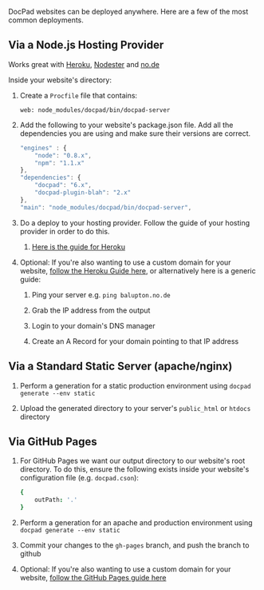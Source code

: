 DocPad websites can be deployed anywhere. Here are a few of the most common deployments.


## Via a Node.js Hosting Provider

Works great with [Heroku](http://www.heroku.com/), [Nodester](http://nodester.com/) and [no.de](http://no.de/)

Inside your website's directory:

1. Create a `Procfile` file that contains:

	```
	web: node_modules/docpad/bin/docpad-server
	```

1. Add the following to your website's package.json file. Add all the dependencies you are using and make sure their versions are correct.

	``` javascript
	"engines" : {
		"node": "0.8.x",
		"npm": "1.1.x"
	},
	"dependencies": {
		"docpad": "6.x",
		"docpad-plugin-blah": "2.x"
	},
	"main": "node_modules/docpad/bin/docpad-server",
	```

1. Do a deploy to your hosting provider. Follow the guide of your hosting provider in order to do this.

	1. [Here is the guide for Heroku](http://devcenter.heroku.com/articles/node-js)

1. Optional: If you're also wanting to use a custom domain for your website, [follow the Heroku Guide here](https://devcenter.heroku.com/articles/custom-domains), or alternatively here is a generic guide:

	1. Ping your server e.g. `ping balupton.no.de`

	1. Grab the IP address from the output

	1. Login to your domain's DNS manager

	1. Create an A Record for your domain pointing to that IP address



## Via a Standard Static Server (apache/nginx)

1. Perform a generation for a static production environment using `docpad generate --env static`

2. Upload the generated directory to your server's `public_html` or `htdocs` directory


## Via GitHub Pages

1. For GitHub Pages we want our output directory to our website's root directory. To do this, ensure the following exists inside your website's configuration file (e.g. `docpad.cson`):

	``` coffee
	{
		outPath: '.'
	}
	```

2. Perform a generation for an apache and production environment using `docpad generate --env static`

3. Commit your changes to the `gh-pages` branch, and push the branch to github

4. Optional: If you're also wanting to use a custom domain for your website, [follow the GitHub Pages guide here](https://help.github.com/articles/setting-up-a-custom-domain-with-pages)